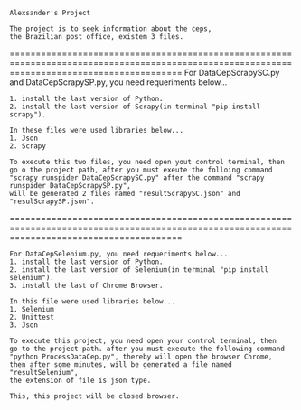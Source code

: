     Alexsander's Project

    The project is to seek information about the ceps,
    the Brazilian post office, existem 3 files.
=============================================================================================================================================
    For DataCepScrapySC.py and DataCepScrapySP.py,
    you need requeriments below...

    1. install the last version of Python.
    2. install the last version of Scrapy(in terminal "pip install scrapy").

    In these files were used libraries below...
    1. Json
    2. Scrapy

    To execute this two files, you need open yout control terminal, then
    go o the project path, after you must exeute the folloing command
    "scrapy runspider DataCepScrapySC.py" after the command "scrapy runspider DataCepScrapySP.py",
    will be generated 2 files named "resultScrapySC.json" and "resulScrapySP.json".
=============================================================================================================================================

    For DataCepSelenium.py, you need requeriments below...
    1. install the last version of Python.
    2. install the last version of Selenium(in terminal "pip install selenium").
    3. install the last of Chrome Browser.

    In this file were used libraries below...
    1. Selenium
    2. Unittest
    3. Json

    To execute this project, you need open your control terminal, then
    go to the project path. after you must execute the following command
    "python ProcessDataCep.py", thereby will open the browser Chrome,
    then after some minutes, will be generated a file named "resultSelenium",
    the extension of file is json type.

    This, this project will be closed browser.